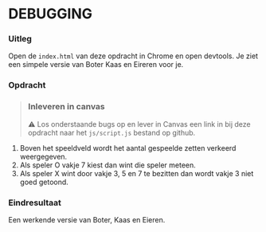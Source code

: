 # DEBUGGING

### Uitleg

Open de `index.html` van deze opdracht in Chrome en open devtools. Je ziet een simpele versie van Boter Kaas en Eireren voor je. 

### Opdracht

> ### Inleveren in canvas
> :warning: Los onderstaande bugs op en lever in Canvas een link in bij deze opdracht naar het `js/script.js` bestand op github.

1. Boven het speeldveld wordt het aantal gespeelde zetten verkeerd weergegeven. 
2. Als speler O vakje 7 kiest dan wint die speler meteen.
3. Als speler X wint door vakje 3, 5 en 7 te bezitten dan wordt vakje 3 niet goed getoond.

### Eindresultaat

Een werkende versie van Boter, Kaas en Eieren.